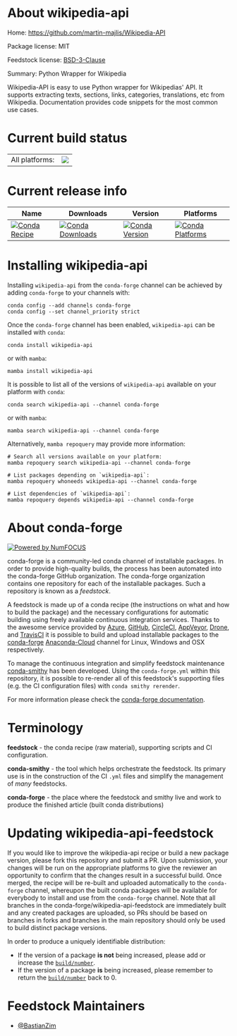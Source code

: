 About wikipedia-api
===================

Home: https://github.com/martin-majlis/Wikipedia-API

Package license: MIT

Feedstock license: [BSD-3-Clause](https://github.com/conda-forge/wikipedia-api-feedstock/blob/main/LICENSE.txt)

Summary: Python Wrapper for Wikipedia

Wikipedia-API is easy to use Python wrapper for Wikipedias' API. It supports
extracting texts, sections, links, categories, translations, etc from Wikipedia.
Documentation provides code snippets for the most common use cases.


Current build status
====================


<table><tr><td>All platforms:</td>
    <td>
      <a href="https://dev.azure.com/conda-forge/feedstock-builds/_build/latest?definitionId=13751&branchName=main">
        <img src="https://dev.azure.com/conda-forge/feedstock-builds/_apis/build/status/wikipedia-api-feedstock?branchName=main">
      </a>
    </td>
  </tr>
</table>

Current release info
====================

| Name | Downloads | Version | Platforms |
| --- | --- | --- | --- |
| [![Conda Recipe](https://img.shields.io/badge/recipe-wikipedia--api-green.svg)](https://anaconda.org/conda-forge/wikipedia-api) | [![Conda Downloads](https://img.shields.io/conda/dn/conda-forge/wikipedia-api.svg)](https://anaconda.org/conda-forge/wikipedia-api) | [![Conda Version](https://img.shields.io/conda/vn/conda-forge/wikipedia-api.svg)](https://anaconda.org/conda-forge/wikipedia-api) | [![Conda Platforms](https://img.shields.io/conda/pn/conda-forge/wikipedia-api.svg)](https://anaconda.org/conda-forge/wikipedia-api) |

Installing wikipedia-api
========================

Installing `wikipedia-api` from the `conda-forge` channel can be achieved by adding `conda-forge` to your channels with:

```
conda config --add channels conda-forge
conda config --set channel_priority strict
```

Once the `conda-forge` channel has been enabled, `wikipedia-api` can be installed with `conda`:

```
conda install wikipedia-api
```

or with `mamba`:

```
mamba install wikipedia-api
```

It is possible to list all of the versions of `wikipedia-api` available on your platform with `conda`:

```
conda search wikipedia-api --channel conda-forge
```

or with `mamba`:

```
mamba search wikipedia-api --channel conda-forge
```

Alternatively, `mamba repoquery` may provide more information:

```
# Search all versions available on your platform:
mamba repoquery search wikipedia-api --channel conda-forge

# List packages depending on `wikipedia-api`:
mamba repoquery whoneeds wikipedia-api --channel conda-forge

# List dependencies of `wikipedia-api`:
mamba repoquery depends wikipedia-api --channel conda-forge
```


About conda-forge
=================

[![Powered by
NumFOCUS](https://img.shields.io/badge/powered%20by-NumFOCUS-orange.svg?style=flat&colorA=E1523D&colorB=007D8A)](https://numfocus.org)

conda-forge is a community-led conda channel of installable packages.
In order to provide high-quality builds, the process has been automated into the
conda-forge GitHub organization. The conda-forge organization contains one repository
for each of the installable packages. Such a repository is known as a *feedstock*.

A feedstock is made up of a conda recipe (the instructions on what and how to build
the package) and the necessary configurations for automatic building using freely
available continuous integration services. Thanks to the awesome service provided by
[Azure](https://azure.microsoft.com/en-us/services/devops/), [GitHub](https://github.com/),
[CircleCI](https://circleci.com/), [AppVeyor](https://www.appveyor.com/),
[Drone](https://cloud.drone.io/welcome), and [TravisCI](https://travis-ci.com/)
it is possible to build and upload installable packages to the
[conda-forge](https://anaconda.org/conda-forge) [Anaconda-Cloud](https://anaconda.org/)
channel for Linux, Windows and OSX respectively.

To manage the continuous integration and simplify feedstock maintenance
[conda-smithy](https://github.com/conda-forge/conda-smithy) has been developed.
Using the ``conda-forge.yml`` within this repository, it is possible to re-render all of
this feedstock's supporting files (e.g. the CI configuration files) with ``conda smithy rerender``.

For more information please check the [conda-forge documentation](https://conda-forge.org/docs/).

Terminology
===========

**feedstock** - the conda recipe (raw material), supporting scripts and CI configuration.

**conda-smithy** - the tool which helps orchestrate the feedstock.
                   Its primary use is in the construction of the CI ``.yml`` files
                   and simplify the management of *many* feedstocks.

**conda-forge** - the place where the feedstock and smithy live and work to
                  produce the finished article (built conda distributions)


Updating wikipedia-api-feedstock
================================

If you would like to improve the wikipedia-api recipe or build a new
package version, please fork this repository and submit a PR. Upon submission,
your changes will be run on the appropriate platforms to give the reviewer an
opportunity to confirm that the changes result in a successful build. Once
merged, the recipe will be re-built and uploaded automatically to the
`conda-forge` channel, whereupon the built conda packages will be available for
everybody to install and use from the `conda-forge` channel.
Note that all branches in the conda-forge/wikipedia-api-feedstock are
immediately built and any created packages are uploaded, so PRs should be based
on branches in forks and branches in the main repository should only be used to
build distinct package versions.

In order to produce a uniquely identifiable distribution:
 * If the version of a package **is not** being increased, please add or increase
   the [``build/number``](https://docs.conda.io/projects/conda-build/en/latest/resources/define-metadata.html#build-number-and-string).
 * If the version of a package **is** being increased, please remember to return
   the [``build/number``](https://docs.conda.io/projects/conda-build/en/latest/resources/define-metadata.html#build-number-and-string)
   back to 0.

Feedstock Maintainers
=====================

* [@BastianZim](https://github.com/BastianZim/)

